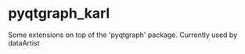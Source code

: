 pyqtgraph_karl
==============
Some extensions on top of the 'pyqtgraph' package.
Currently used by dataArtist